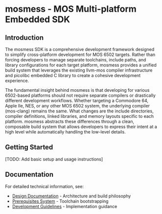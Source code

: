 # mosmess - MOS Multi-platform Embedded SDK

## Introduction

The mosmess SDK is a comprehensive development framework designed to simplify cross-platform development for MOS 6502 targets. Rather than forcing developers to manage separate toolchains, include paths, and library configurations for each target platform, mosmess provides a unified build system that leverages the existing llvm-mos compiler infrastructure and picolibc embedded C library to create a cohesive development experience.

The fundamental insight behind mosmess is that developing for various 6502-based platforms should not require separate compilers or drastically different development workflows. Whether targeting a Commodore 64, Apple IIe, NES, or any other MOS 6502 system, the underlying compiler (mos-clang) remains the same. What changes are the include directories, compiler definitions, linked libraries, and memory layouts specific to each platform. mosmess abstracts these differences through a clean, composable build system that allows developers to express their intent at a high level while automatically handling the low-level details.

## Getting Started

[TODO: Add basic setup and usage instructions]

## Documentation

For detailed technical information, see:
- [Design Documentation](doc/design.md) - Architecture and build philosophy
- [Prerequisites System](doc/prerequisites-new.md) - Toolchain bootstrapping
- [Development Guidelines](doc/CLAUDE.md) - Implementation guidance

